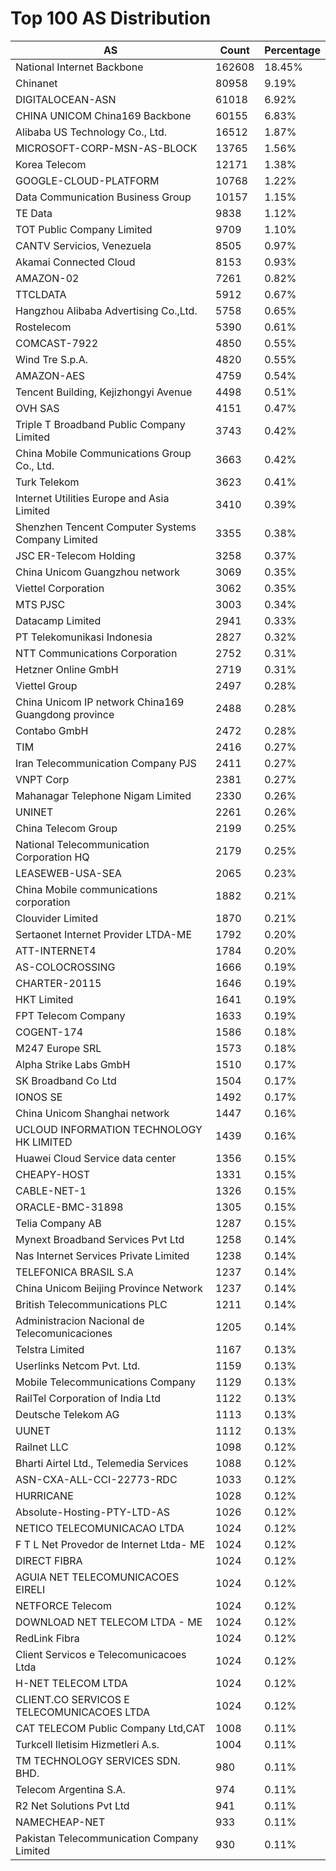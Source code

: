 # Top 100 AS Distribution
| AS | Count | Percentage |
|----|----|----|
| National Internet Backbone | 162608 | 18.45% |
| Chinanet | 80958 | 9.19% |
| DIGITALOCEAN-ASN | 61018 | 6.92% |
| CHINA UNICOM China169 Backbone | 60155 | 6.83% |
| Alibaba US Technology Co., Ltd. | 16512 | 1.87% |
| MICROSOFT-CORP-MSN-AS-BLOCK | 13765 | 1.56% |
| Korea Telecom | 12171 | 1.38% |
| GOOGLE-CLOUD-PLATFORM | 10768 | 1.22% |
| Data Communication Business Group | 10157 | 1.15% |
| TE Data | 9838 | 1.12% |
| TOT Public Company Limited | 9709 | 1.10% |
| CANTV Servicios, Venezuela | 8505 | 0.97% |
| Akamai Connected Cloud | 8153 | 0.93% |
| AMAZON-02 | 7261 | 0.82% |
| TTCLDATA | 5912 | 0.67% |
| Hangzhou Alibaba Advertising Co.,Ltd. | 5758 | 0.65% |
| Rostelecom | 5390 | 0.61% |
| COMCAST-7922 | 4850 | 0.55% |
| Wind Tre S.p.A. | 4820 | 0.55% |
| AMAZON-AES | 4759 | 0.54% |
| Tencent Building, Kejizhongyi Avenue | 4498 | 0.51% |
| OVH SAS | 4151 | 0.47% |
| Triple T Broadband Public Company Limited | 3743 | 0.42% |
| China Mobile Communications Group Co., Ltd. | 3663 | 0.42% |
| Turk Telekom | 3623 | 0.41% |
| Internet Utilities Europe and Asia Limited | 3410 | 0.39% |
| Shenzhen Tencent Computer Systems Company Limited | 3355 | 0.38% |
| JSC ER-Telecom Holding | 3258 | 0.37% |
| China Unicom Guangzhou network | 3069 | 0.35% |
| Viettel Corporation | 3062 | 0.35% |
| MTS PJSC | 3003 | 0.34% |
| Datacamp Limited | 2941 | 0.33% |
| PT Telekomunikasi Indonesia | 2827 | 0.32% |
| NTT Communications Corporation | 2752 | 0.31% |
| Hetzner Online GmbH | 2719 | 0.31% |
| Viettel Group | 2497 | 0.28% |
| China Unicom IP network China169 Guangdong province | 2488 | 0.28% |
| Contabo GmbH | 2472 | 0.28% |
| TIM | 2416 | 0.27% |
| Iran Telecommunication Company PJS | 2411 | 0.27% |
| VNPT Corp | 2381 | 0.27% |
| Mahanagar Telephone Nigam Limited | 2330 | 0.26% |
| UNINET | 2261 | 0.26% |
| China Telecom Group | 2199 | 0.25% |
| National Telecommunication Corporation HQ | 2179 | 0.25% |
| LEASEWEB-USA-SEA | 2065 | 0.23% |
| China Mobile communications corporation | 1882 | 0.21% |
| Clouvider Limited | 1870 | 0.21% |
| Sertaonet Internet Provider LTDA-ME | 1792 | 0.20% |
| ATT-INTERNET4 | 1784 | 0.20% |
| AS-COLOCROSSING | 1666 | 0.19% |
| CHARTER-20115 | 1646 | 0.19% |
| HKT Limited | 1641 | 0.19% |
| FPT Telecom Company | 1633 | 0.19% |
| COGENT-174 | 1586 | 0.18% |
| M247 Europe SRL | 1573 | 0.18% |
| Alpha Strike Labs GmbH | 1510 | 0.17% |
| SK Broadband Co Ltd | 1504 | 0.17% |
| IONOS SE | 1492 | 0.17% |
| China Unicom Shanghai network | 1447 | 0.16% |
| UCLOUD INFORMATION TECHNOLOGY HK LIMITED | 1439 | 0.16% |
| Huawei Cloud Service data center | 1356 | 0.15% |
| CHEAPY-HOST | 1331 | 0.15% |
| CABLE-NET-1 | 1326 | 0.15% |
| ORACLE-BMC-31898 | 1305 | 0.15% |
| Telia Company AB | 1287 | 0.15% |
| Mynext Broadband Services Pvt Ltd | 1258 | 0.14% |
| Nas Internet Services Private Limited | 1238 | 0.14% |
| TELEFONICA BRASIL S.A | 1237 | 0.14% |
| China Unicom Beijing Province Network | 1237 | 0.14% |
| British Telecommunications PLC | 1211 | 0.14% |
| Administracion Nacional de Telecomunicaciones | 1205 | 0.14% |
| Telstra Limited | 1167 | 0.13% |
| Userlinks Netcom Pvt. Ltd. | 1159 | 0.13% |
| Mobile Telecommunications Company | 1129 | 0.13% |
| RailTel Corporation of India Ltd | 1122 | 0.13% |
| Deutsche Telekom AG | 1113 | 0.13% |
| UUNET | 1112 | 0.13% |
| Railnet LLC | 1098 | 0.12% |
| Bharti Airtel Ltd., Telemedia Services | 1088 | 0.12% |
| ASN-CXA-ALL-CCI-22773-RDC | 1033 | 0.12% |
| HURRICANE | 1028 | 0.12% |
| Absolute-Hosting-PTY-LTD-AS | 1026 | 0.12% |
| NETICO TELECOMUNICACAO LTDA | 1024 | 0.12% |
| F T L Net Provedor de Internet Ltda- ME | 1024 | 0.12% |
| DIRECT FIBRA | 1024 | 0.12% |
| AGUIA NET TELECOMUNICACOES EIRELI | 1024 | 0.12% |
| NETFORCE Telecom | 1024 | 0.12% |
| DOWNLOAD NET TELECOM LTDA - ME | 1024 | 0.12% |
| RedLink Fibra | 1024 | 0.12% |
| Client Servicos e Telecomunicacoes Ltda | 1024 | 0.12% |
| H-NET TELECOM LTDA | 1024 | 0.12% |
| CLIENT.CO SERVICOS E TELECOMUNICACOES LTDA | 1024 | 0.12% |
| CAT TELECOM Public Company Ltd,CAT | 1008 | 0.11% |
| Turkcell Iletisim Hizmetleri A.s. | 1004 | 0.11% |
| TM TECHNOLOGY SERVICES SDN. BHD. | 980 | 0.11% |
| Telecom Argentina S.A. | 974 | 0.11% |
| R2 Net Solutions Pvt Ltd | 941 | 0.11% |
| NAMECHEAP-NET | 933 | 0.11% |
| Pakistan Telecommunication Company Limited | 930 | 0.11% |
